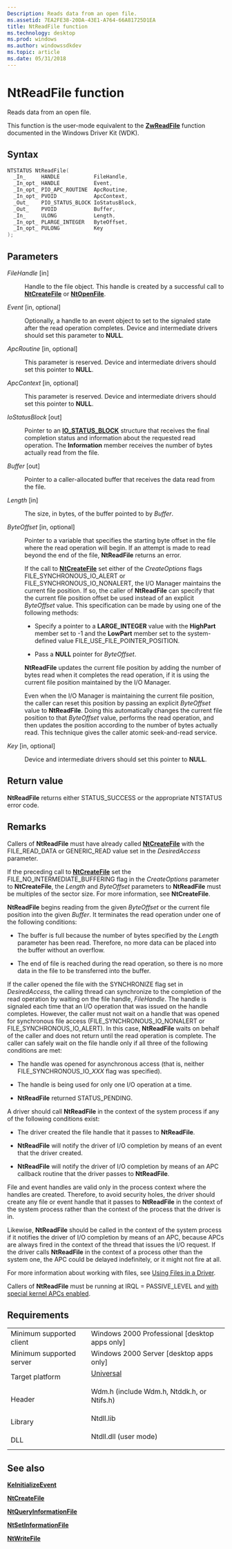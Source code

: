 ```yaml
---
Description: Reads data from an open file.
ms.assetid: 7EA2FE38-20DA-43E1-A764-66A81725D1EA
title: NtReadFile function
ms.technology: desktop
ms.prod: windows
ms.author: windowssdkdev
ms.topic: article
ms.date: 05/31/2018
---
```


# NtReadFile function

Reads data from an open file.

This function is the user-mode equivalent to the [**ZwReadFile**](https://msdn.microsoft.com/en-us/library/Ff567072(v=VS.85).aspx) function documented in the Windows Driver Kit (WDK).

## Syntax


```C++
NTSTATUS NtReadFile(
  _In_     HANDLE           FileHandle,
  _In_opt_ HANDLE           Event,
  _In_opt_ PIO_APC_ROUTINE  ApcRoutine,
  _In_opt_ PVOID            ApcContext,
  _Out_    PIO_STATUS_BLOCK IoStatusBlock,
  _Out_    PVOID            Buffer,
  _In_     ULONG            Length,
  _In_opt_ PLARGE_INTEGER   ByteOffset,
  _In_opt_ PULONG           Key
);
```



## Parameters

<dl> <dt>

*FileHandle* \[in\]
</dt> <dd>

Handle to the file object. This handle is created by a successful call to [**NtCreateFile**](/windows/desktop/api/Winternl/nf-winternl-ntcreatefile) or [**NtOpenFile**](/windows/desktop/api/Winternl/nf-winternl-ntopenfile).

</dd> <dt>

*Event* \[in, optional\]
</dt> <dd>

Optionally, a handle to an event object to set to the signaled state after the read operation completes. Device and intermediate drivers should set this parameter to **NULL**.

</dd> <dt>

*ApcRoutine* \[in, optional\]
</dt> <dd>

This parameter is reserved. Device and intermediate drivers should set this pointer to **NULL**.

</dd> <dt>

*ApcContext* \[in, optional\]
</dt> <dd>

This parameter is reserved. Device and intermediate drivers should set this pointer to **NULL**.

</dd> <dt>

*IoStatusBlock* \[out\]
</dt> <dd>

Pointer to an [**IO\_STATUS\_BLOCK**](https://msdn.microsoft.com/en-us/library/Ff550671(v=VS.85).aspx) structure that receives the final completion status and information about the requested read operation. The **Information** member receives the number of bytes actually read from the file.

</dd> <dt>

*Buffer* \[out\]
</dt> <dd>

Pointer to a caller-allocated buffer that receives the data read from the file.

</dd> <dt>

*Length* \[in\]
</dt> <dd>

The size, in bytes, of the buffer pointed to by *Buffer*.

</dd> <dt>

*ByteOffset* \[in, optional\]
</dt> <dd>

Pointer to a variable that specifies the starting byte offset in the file where the read operation will begin. If an attempt is made to read beyond the end of the file, **NtReadFile** returns an error.

If the call to [**NtCreateFile**](/windows/desktop/api/Winternl/nf-winternl-ntcreatefile) set either of the *CreateOptions* flags FILE\_SYNCHRONOUS\_IO\_ALERT or FILE\_SYNCHRONOUS\_IO\_NONALERT, the I/O Manager maintains the current file position. If so, the caller of **NtReadFile** can specify that the current file position offset be used instead of an explicit *ByteOffset* value. This specification can be made by using one of the following methods:

-   Specify a pointer to a **LARGE\_INTEGER** value with the **HighPart** member set to -1 and the **LowPart** member set to the system-defined value FILE\_USE\_FILE\_POINTER\_POSITION.

-   Pass a **NULL** pointer for *ByteOffset*.

**NtReadFile** updates the current file position by adding the number of bytes read when it completes the read operation, if it is using the current file position maintained by the I/O Manager.

Even when the I/O Manager is maintaining the current file position, the caller can reset this position by passing an explicit *ByteOffset* value to **NtReadFile**. Doing this automatically changes the current file position to that *ByteOffset* value, performs the read operation, and then updates the position according to the number of bytes actually read. This technique gives the caller atomic seek-and-read service.

</dd> <dt>

*Key* \[in, optional\]
</dt> <dd>

Device and intermediate drivers should set this pointer to **NULL**.

</dd> </dl>

## Return value

**NtReadFile** returns either STATUS\_SUCCESS or the appropriate NTSTATUS error code.

## Remarks

Callers of **NtReadFile** must have already called [**NtCreateFile**](/windows/desktop/api/Winternl/nf-winternl-ntcreatefile) with the FILE\_READ\_DATA or GENERIC\_READ value set in the *DesiredAccess* parameter.

If the preceding call to [**NtCreateFile**](/windows/desktop/api/Winternl/nf-winternl-ntcreatefile) set the FILE\_NO\_INTERMEDIATE\_BUFFERING flag in the *CreateOptions* parameter to **NtCreateFile**, the *Length* and *ByteOffset* parameters to **NtReadFile** must be multiples of the sector size. For more information, see **NtCreateFile**.

**NtReadFile** begins reading from the given *ByteOffset* or the current file position into the given *Buffer*. It terminates the read operation under one of the following conditions:

-   The buffer is full because the number of bytes specified by the *Length* parameter has been read. Therefore, no more data can be placed into the buffer without an overflow.

-   The end of file is reached during the read operation, so there is no more data in the file to be transferred into the buffer.

If the caller opened the file with the SYNCHRONIZE flag set in *DesiredAccess*, the calling thread can synchronize to the completion of the read operation by waiting on the file handle, *FileHandle*. The handle is signaled each time that an I/O operation that was issued on the handle completes. However, the caller must not wait on a handle that was opened for synchronous file access (FILE\_SYNCHRONOUS\_IO\_NONALERT or FILE\_SYNCHRONOUS\_IO\_ALERT). In this case, **NtReadFile** waits on behalf of the caller and does not return until the read operation is complete. The caller can safely wait on the file handle only if all three of the following conditions are met:

-   The handle was opened for asynchronous access (that is, neither FILE\_SYNCHRONOUS\_IO\_*XXX* flag was specified).

-   The handle is being used for only one I/O operation at a time.

-   **NtReadFile** returned STATUS\_PENDING.

A driver should call **NtReadFile** in the context of the system process if any of the following conditions exist:

-   The driver created the file handle that it passes to **NtReadFile**.

-   **NtReadFile** will notify the driver of I/O completion by means of an event that the driver created.

-   **NtReadFile** will notify the driver of I/O completion by means of an APC callback routine that the driver passes to **NtReadFile**.

File and event handles are valid only in the process context where the handles are created. Therefore, to avoid security holes, the driver should create any file or event handle that it passes to **NtReadFile** in the context of the system process rather than the context of the process that the driver is in.

Likewise, **NtReadFile** should be called in the context of the system process if it notifies the driver of I/O completion by means of an APC, because APCs are always fired in the context of the thread that issues the I/O request. If the driver calls **NtReadFile** in the context of a process other than the system one, the APC could be delayed indefinitely, or it might not fire at all.

For more information about working with files, see [Using Files in a Driver](https://www.bing.com/search?q=Using+Files+in+a+Driver).

Callers of **NtReadFile** must be running at IRQL = PASSIVE\_LEVEL and [with special kernel APCs enabled](https://www.bing.com/search?q=with+special+kernel+APCs+enabled).

## Requirements



|                                     |                                                                                                                                         |
|-------------------------------------|-----------------------------------------------------------------------------------------------------------------------------------------|
| Minimum supported client<br/> | Windows 2000 Professional \[desktop apps only\]<br/>                                                                              |
| Minimum supported server<br/> | Windows 2000 Server \[desktop apps only\]<br/>                                                                                    |
| Target platform<br/>          | <dl> <dt>[Universal](http://go.microsoft.com/fwlink/p/?linkid=531356)</dt> </dl> |
| Header<br/>                   | <dl> <dt>Wdm.h (include Wdm.h, Ntddk.h, or Ntifs.h)</dt> </dl>                   |
| Library<br/>                  | <dl> <dt>Ntdll.lib</dt> </dl>                                                    |
| DLL<br/>                      | <dl> <dt>Ntdll.dll (user mode)</dt> </dl>                                        |



## See also

<dl> <dt>

[**KeInitializeEvent**](https://msdn.microsoft.com/en-us/library/Ff552137(v=VS.85).aspx)
</dt> <dt>

[**NtCreateFile**](/windows/desktop/api/Winternl/nf-winternl-ntcreatefile)
</dt> <dt>

[**NtQueryInformationFile**](https://www.bing.com/search?q=**NtQueryInformationFile**)
</dt> <dt>

[**NtSetInformationFile**](https://www.bing.com/search?q=**NtSetInformationFile**)
</dt> <dt>

[**NtWriteFile**](https://www.bing.com/search?q=**NtWriteFile**)
</dt> </dl>

 

 




